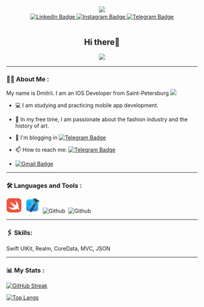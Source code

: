 </div>
<div id="header" align="center">
  
<div id="header" align="center">
  <img src="https://encrypted-tbn0.gstatic.com/images?q=tbn:ANd9GcRam6vmgJnRcJ_fQXC4VJ_ado1i3Webq4O6pA&usqp=CAU" width="135"/>
</div>

<div id="badges">
  <a href="https://www.linkedin.com/in/d-m-i-t-r-i-i-a-k-o-v-l-e-v/">
    <img src="https://img.shields.io/badge/LinkedIn-blue?style=for-the-badge&logo=linkedin&logoColor=white" alt="LinkedIn Badge"/>
  </a>
  <a href="https://www.instagram.com/dima.lakovlev/">
    <img src="https://img.shields.io/badge/Instagram-red?style=for-the-badge&logo=instagram&logoColor=white" alt="Instagram Badge"/>
  </a>
  <a href="https://t.me/Dima_lakovlev">
    <img src="https://img.shields.io/badge/Telegram-blue?style=for-the-badge&logo=telegram&logoColor=white" alt="Telegram Badge"/>
  </a>
</div>
<img src="https://komarev.com/ghpvc/?username=Dmitrii642&style=flat-square&color=blue" alt=""/>
</div>
<div id="header" align="center">
  
## Hi there👋




  
  </div>
<div id="header" align="center">
  <img src="https://media.giphy.com/media/qgQUggAC3Pfv687qPC/giphy.gif" width="300"width="300"/>
</div>


---

### :man_technologist: About Me :
My name is Dmitrii. I am an IOS Developer from Saint-Petersburg <img src="https://media.giphy.com/media/WUlplcMpOCEmTGBtBW/giphy.gif" width="30"> 

- :computer: I am studying and practicing mobile app development.

- :lab_coat: In my free time, I am passionate about the fashion industry and the history of art.

- :memo: I'm blogging in [![Telegram Badge](https://img.shields.io/badge/-Telegram-blue?style=flat&logo=Telegram&logoColor=white)](https://t.me/iakovlevs)

- :mailbox: How to reach me: [![Telegram Badge](https://img.shields.io/badge/-Telegram-blue?style=flat&logo=Telegram&logoColor=white)](https://t.me/Dima_lakovlev)
- [![Gmail Badge](https://img.shields.io/badge/-Gmail-Yellow?style=flat&logo=Gmail&logoColor=white)](dmit.iakovlev@gmail.com)

 ---

### :hammer_and_wrench: Languages and Tools :
<div>
  <img src="https://github.com/devicons/devicon/blob/master/icons/swift/swift-original.svg" title="Swift" alt="Swift" width="40" height="40"/>&nbsp;
  <img src="https://github.com/devicons/devicon/blob/master/icons/xcode/xcode-original.svg" title="Xcode" alt="Swift" width="40" height="40"/>&nbsp;
  <img src="https://github.githubassets.com/assets/GitHub-Mark-ea2971cee799.png" title="Swift" alt="Github" width="45" height="45"/>&nbsp;
<img src="https://quolum.com/blog/wp-content/uploads/2023/01/coverimage.png" title="Figma" alt="Github" width="80" height="40"/>&nbsp;
  
---
### :paperclips: Skills:
 Swift UIKit, Realm, CoreData, MVC, JSON

  ---
### :bar_chart: My Stats :


[![GitHub Streak](https://github-readme-streak-stats.herokuapp.com?user=Dmitrii642&mode=weekly)](https://git.io/streak-stats)


[![Top Langs](https://github-readme-stats.vercel.app/api/top-langs/?username=Dmitrii642&layout=compact&theme=vision-friendly-dark)](https://github.com/anuraghazra/github-readme-stats)


  
</div>
